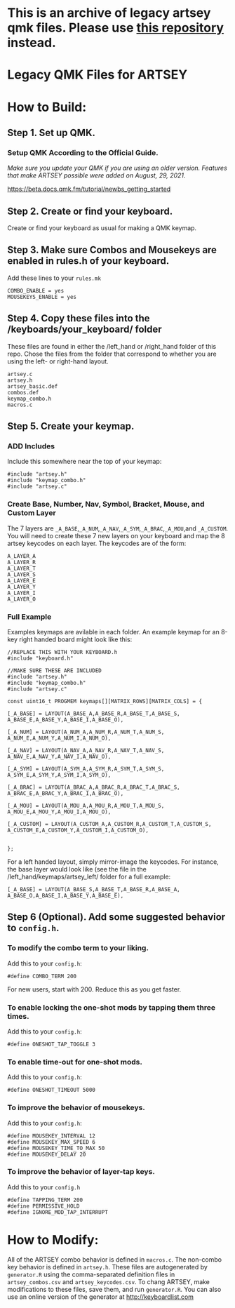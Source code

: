# This is an archive of legacy artsey qmk files. Please use [this repository](https://github.com/artseyio/qmk-artsey) instead. 

# Legacy QMK Files for ARTSEY

# How to Build:

## Step 1. Set up QMK.

### Setup QMK According to the Official Guide. 

*Make sure you update your QMK if you are using an older version. Features that make ARTSEY possible were added on August, 29, 2021.*

https://beta.docs.qmk.fm/tutorial/newbs_getting_started

## Step 2. Create or find your keyboard. 

Create or find your keyboard as usual for making a QMK keymap. 

## Step 3. Make sure Combos and Mousekeys are enabled in rules.h of your keyboard.  
Add these lines to your `rules.mk`

	COMBO_ENABLE = yes
	MOUSEKEYS_ENABLE = yes

## Step 4. Copy these files into the /keyboards/your_keyboard/ folder
These files are found in either the /left_hand or /right_hand folder of this repo. Chose the files from the folder that correspond to whether you are using the left- or right-hand layout. 

	artsey.c  
	artsey.h
	artsey_basic.def
	combos.def
	keymap_combo.h
	macros.c

## Step 5. Create your keymap.   
### ADD Includes
Include this somewhere near the top of your keymap:  

	#include "artsey.h"
	#include "keymap_combo.h"
	#include "artsey.c"

### Create Base, Number, Nav, Symbol, Bracket, Mouse, and Custom Layer  

The 7 layers are `_A_BASE`,`_A_NUM`,`_A_NAV`,`_A_SYM`,`_A_BRAC`,`_A_MOU`,and `_A_CUSTOM`. You will need to create these 7 new layers on your keyboard and map the 8 artsey keycodes on each layer. The keycodes are of the form:

	A_LAYER_A
	A_LAYER_R
	A_LAYER_T
	A_LAYER_S
	A_LAYER_E
	A_LAYER_Y
	A_LAYER_I
	A_LAYER_O
	
### Full Example

Examples keymaps are avilable in each folder. An example keymap for an 8-key right handed board might look like this:

	//REPLACE THIS WITH YOUR KEYBOARD.h 
	#include "keyboard.h"

	//MAKE SURE THESE ARE INCLUDED
	#include "artsey.h"
	#include "keymap_combo.h"
	#include "artsey.c"

	const uint16_t PROGMEM keymaps[][MATRIX_ROWS][MATRIX_COLS] = {

	[_A_BASE] = LAYOUT(A_BASE_A,A_BASE_R,A_BASE_T,A_BASE_S,
	A_BASE_E,A_BASE_Y,A_BASE_I,A_BASE_O),

	[_A_NUM] = LAYOUT(A_NUM_A,A_NUM_R,A_NUM_T,A_NUM_S,
	A_NUM_E,A_NUM_Y,A_NUM_I,A_NUM_O),

	[_A_NAV] = LAYOUT(A_NAV_A,A_NAV_R,A_NAV_T,A_NAV_S,
	A_NAV_E,A_NAV_Y,A_NAV_I,A_NAV_O),

	[_A_SYM] = LAYOUT(A_SYM_A,A_SYM_R,A_SYM_T,A_SYM_S,
	A_SYM_E,A_SYM_Y,A_SYM_I,A_SYM_O),

	[_A_BRAC] = LAYOUT(A_BRAC_A,A_BRAC_R,A_BRAC_T,A_BRAC_S,
	A_BRAC_E,A_BRAC_Y,A_BRAC_I,A_BRAC_O),

	[_A_MOU] = LAYOUT(A_MOU_A,A_MOU_R,A_MOU_T,A_MOU_S,
	A_MOU_E,A_MOU_Y,A_MOU_I,A_MOU_O),

	[_A_CUSTOM] = LAYOUT(A_CUSTOM_A,A_CUSTOM_R,A_CUSTOM_T,A_CUSTOM_S,
	A_CUSTOM_E,A_CUSTOM_Y,A_CUSTOM_I,A_CUSTOM_O),


	};


For a left handed layout, simply mirror-image the keycodes. For instance, the base layer would look like (see the file in the /left_hand/keymaps/artsey_left/ folder for a full example:

	[_A_BASE] = LAYOUT(A_BASE_S,A_BASE_T,A_BASE_R,A_BASE_A,
	A_BASE_O,A_BASE_I,A_BASE_Y,A_BASE_E),
	
## Step 6 (Optional). Add some suggested behavior to `config.h`.

### To modify the combo term to your liking. 
Add this to your `config.h`:  
	
	#define COMBO_TERM 200
	
For new users, start with 200. Reduce this as you get faster. 

### To enable locking the one-shot mods by tapping them three times. 
Add this to your `config.h`:  

	#define ONESHOT_TAP_TOGGLE 3 

### To enable time-out for one-shot mods. 
Add this to your `config.h`:  

	#define ONESHOT_TIMEOUT 5000 
	
### To improve the behavior of mousekeys.
Add this to your `config.h`:  
	
	#define MOUSEKEY_INTERVAL 12
  	#define MOUSEKEY_MAX_SPEED 6
  	#define MOUSEKEY_TIME_TO_MAX 50
  	#define MOUSEKEY_DELAY 20
	
### To improve the behavior of layer-tap keys.
Add this to your `config.h`  
	
	#define TAPPING_TERM 200
	#define PERMISSIVE_HOLD
	#define IGNORE_MOD_TAP_INTERRUPT
	

# How to Modify:

All of the ARTSEY combo behavior is defined in `macros.c`. The non-combo key behavior is defined in `artsey.h`. These files are autogenerated by `generator.R` using the comma-separated definition files in `artsey_combos.csv` and `artsey_keycodes.csv`. To chang ARTSEY, make modifications to these files, save them, and run `generator.R`. You can also use an online version of the generator at http://keyboardlist.com
